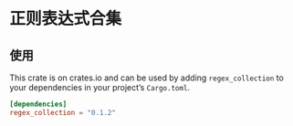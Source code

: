 # 正则表达式合集

## 使用

This crate is on crates.io and can be used by adding `regex_collection` to your dependencies in your project’s `Cargo.toml`.

```toml
[dependencies]
regex_collection = "0.1.2"
```
